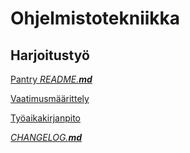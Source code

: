 # Ohjelmistotekniikka

## Harjoitustyö

[Pantry *README.__md__*](https://github.com/RedFoxFinn/ot-harjoitustyo/blob/main/pantry/README.md)

[Vaatimusmäärittely](https://github.com/RedFoxFinn/ot-harjoitustyo/blob/main/pantry/documentation/software_requirements_specification.md)

[Työaikakirjanpito](https://github.com/RedFoxFinn/ot-harjoitustyo/blob/main/pantry/documentation/working_time.md)

[*CHANGELOG.__md__*](https://github.com/RedFoxFinn/ot-harjoitustyo/blob/main/pantry/documentation/CHANGELOG.md)